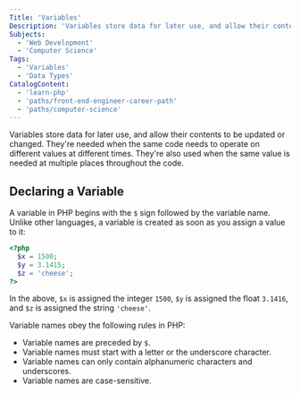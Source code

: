 ```yaml
---
Title: 'Variables'
Description: 'Variables store data for later use, and allow their contents to be updated or changed. They are needed when the same code needs to operate on different values at different times. They are also used when the same value is needed at multiple places throughout the code. A variable in PHP begins with the $ sign followed by the variable name. Unlike other languages, a variable is created as soon as you assign a value to it: php <?php $x = 1500; $y = 3.1415; $z = cheese;'
Subjects:
  - 'Web Development'
  - 'Computer Science'
Tags:
  - 'Variables'
  - 'Data Types'
CatalogContent:
  - 'learn-php'
  - 'paths/front-end-engineer-career-path'
  - 'paths/computer-science'
---
```


Variables store data for later use, and allow their contents to be updated or changed. They're needed when the same code needs to operate on different values at different times. They're also used when the same value is needed at multiple places throughout the code.

## Declaring a Variable

A variable in PHP begins with the `$` sign followed by the variable name. Unlike other languages, a variable is created as soon as you assign a value to it:

```php
<?php
  $x = 1500;
  $y = 3.1415;
  $z = 'cheese';
?>
```

In the above, `$x` is assigned the integer `1500`, `$y` is assigned the float `3.1416`, and `$z` is assigned the string `'cheese'`.

Variable names obey the following rules in PHP:

- Variable names are preceded by `$`.
- Variable names must start with a letter or the underscore character.
- Variable names can only contain alphanumeric characters and underscores.
- Variable names are case-sensitive.
